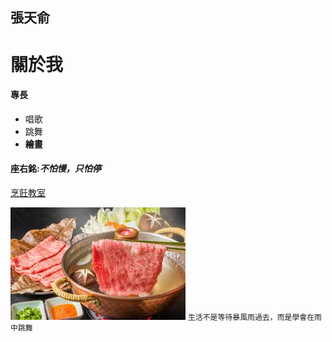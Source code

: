 ## 張天俞
# 關於我
#### 專長
- 唱歌
- 跳舞
- **繪畫**
#### 座右銘:*不怕慢，只怕停*
[烹飪教室](https://cookpad.com/tw)

![美食](美食.jpg)
```生活不是等待暴風雨過去，而是學會在雨中跳舞```
